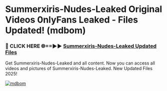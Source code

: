 # Summerxiris-Nudes-Leaked Original Videos 0nlyFans Leaked - Files Updated! (mdbom)

<h3>🔴 CLICK HERE 🌐==►► <a href="https://tinyurl.com/4mcuefdz" rel="nofollow">Summerxiris-Nudes-Leaked Updated Files</a></h3>

Get Summerxiris-Nudes-Leaked and all content. Now you can access all videos and pictures of Summerxiris-Nudes-Leaked. New Updated Files 2025!

[![mdbom](https://i.imgur.com/StAQSOY.gif)](https://tinyurl.com/4mcuefdz)
